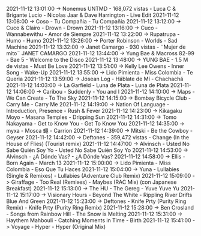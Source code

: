 2021-11-12 13:01:00 -> Nonemus UNTMD - 168,072 vistas - Luca C & Brigante Lucio - Nicolas Jaar & Dave Harrington - Live Edit
2021-11-12 13:08:00 -> Coso - Tu Compañia - Tu Compañia
2021-11-12 13:12:00 -> Cuco & Clairo - Drown - Drown
2021-11-12 13:16:00 -> Cuco - Wannabewithu - Amor de Siempre
2021-11-12 13:22:00 -> Rupatrupa - Humo - Humo
2021-11-12 13:26:00 -> Porter Robinson - Worlds - Sad Machine
2021-11-12 13:32:00 -> Janet Camargo - 930 vistas - ¨Mujer de mito¨ JANET CAMARGO
2021-11-12 13:44:00 -> Yung Bae & Macross 82-99 - Bae 5 - Welcome to the Disco
2021-11-12 13:48:00 -> YUNG BAE - 1.5 M de vistas - Must Be Love
2021-11-12 13:51:00 -> Kelly Lee Owens - Inner Song - Wake-Up
2021-11-12 13:55:00 -> Lido Pimienta - Miss Colombia - Te Queria
2021-11-12 13:59:00 -> Jósean Log - Háblate de Mí - Chachachá
2021-11-12 14:03:00 -> La Garfield - Luna de Plata - Luna de Plata
2021-11-12 14:06:00 -> Caribou - Suddenly - You and I
2021-11-12 14:10:00 -> Maps - We Can Create - To The Sky
2021-11-12 14:15:00 -> Bombay Bicycle Club - Carry Me - Carry Me
2021-11-12 14:19:00 -> Nation Of Language - Introduction, Presence - Rush & Fever
2021-11-12 14:23:00 -> Kikagaku Moyo - Masana Temples - Dripping Sun
2021-11-12 14:31:00 -> Tomo Nakayama - Get to Know You - Get To Know You
2021-11-12 14:35:00 -> myxa - Mosca 蠅 - Carrion
2021-11-12 14:39:00 -> Mitski - Be the Cowboy - Geyser
2021-11-12 14:42:00 -> Deftones - 359,472 vistas - Change (In the House of Flies) (Tourist remix)
2021-11-12 14:47:00 -> Alvinsch - Usted No Sabe Quién Soy Yo - Usted No Sabe Quién Soy Yo
2021-11-12 14:53:00 -> Alvinsch - ¿A Dónde Vas? - ¿A Dónde Vas?
2021-11-12 14:58:00 -> Ellis - Born Again - March 13
2021-11-12 15:00:00 -> Lido Pimienta - Miss Colombia - Eso Que Tu Haces
2021-11-12 15:04:00 -> Yuna - Lullabies (Single & Remixes) - Lullabies (Adventure Club Remix)
2021-11-12 15:09:00 -> Giraffage - Too Real (Remixes) - Maybes (RAC Mix) (con Japanese Breakfast)
2021-11-12 15:13:00 -> The HU - The Gereg - Yuve Yuve Yu
2021-11-12 15:17:00 -> Visionary Hours - Beyond The White - Rippling River Drifts Blue And Green
2021-11-12 15:23:00 -> Deftones - Knife Prty (Purity Ring Remix) - Knife Prty (Purity Ring Remix)
2021-11-12 15:28:00 -> Ben Crosland - Songs from Rainbow Hill - The Snow is Melting
2021-11-12 15:31:00 -> Haythem Mahbouli - Catching Moments in Time - Birth
2021-11-12 15:41:00 -> Voyage - Hyper - Hyper (Original Mix)
